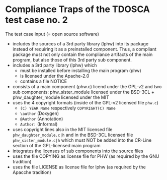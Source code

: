 # Compliance Traps of the TDOSCA test case no. 2

The test case input (= open source software)

* includes the sources of a 3rd party library (lphw) into its package instead of requiring it as a preinstalled component. Thus, a compliant package must not only contain the compliance artifacts of the main program, but also those of this 3rd party sub component. 
* includes a 3rd party library (lphw) which
  - must be installed before installing the main program (phw)
  - is licensed under the Apache-2.0 
  - contains a file NOTICE
* consists of a main component (phw.c) licend under the GPL-v2 and two sub components: phw_sister_module licensed under the BSD-3CL + phw_daughter_module licensed under the MIT
* uses the 4 copyright formats (inside of the GPL-v2 licensed file ``phw.c``)
  - ``(C) YEAR Name`` respectively ``COPYRIGHT(C) Name``
  - ``\author`` (Doxygen)
  - ``@Author`` (Annotation)
  - ``Author:`` (Informal)
* uses copyright lines also in the MIT licensed file ``phw_daughter_module.c|h`` and in the BSD-3CL licensed file ``phw_sister_module.c|h`` which must NOT be added into the CR-Line section of the GPL-licensed main program
* integrates the licenses of sub components into the source files
* uses the file COPYING as license file for PHW (as required by the GNU tradition)
* uses the file LICENSE as license file for lphw (as required by the Apacche tradition)
